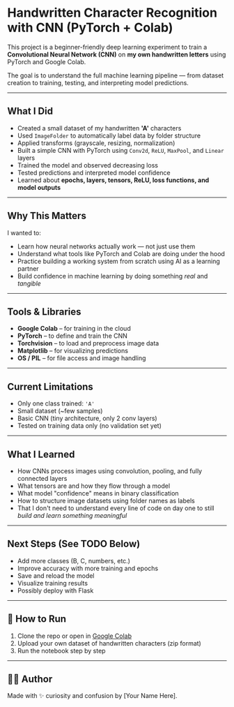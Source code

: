 # Handwritten Character Recognition with CNN (PyTorch + Colab)

This project is a beginner-friendly deep learning experiment to train a **Convolutional Neural Network (CNN)** on **my own handwritten letters** using PyTorch and Google Colab.

The goal is to understand the full machine learning pipeline — from dataset creation to training, testing, and interpreting model predictions.

---

## What I Did

- Created a small dataset of my handwritten **'A'** characters
- Used `ImageFolder` to automatically label data by folder structure
- Applied transforms (grayscale, resizing, normalization)
- Built a simple CNN with PyTorch using `Conv2d`, `ReLU`, `MaxPool`, and `Linear` layers
- Trained the model and observed decreasing loss
- Tested predictions and interpreted model confidence
- Learned about **epochs, layers, tensors, ReLU, loss functions, and model outputs**

---

## Why This Matters

I wanted to:
- Learn how neural networks actually work — not just use them
- Understand what tools like PyTorch and Colab are doing under the hood
- Practice building a working system from scratch using AI as a learning partner
- Build confidence in machine learning by doing something *real* and *tangible*

---

## Tools & Libraries

- **Google Colab** – for training in the cloud
- **PyTorch** – to define and train the CNN
- **Torchvision** – to load and preprocess image data
- **Matplotlib** – for visualizing predictions
- **OS / PIL** – for file access and image handling

---

##  Current Limitations

- Only one class trained: `'A'`
- Small dataset (~few samples)
- Basic CNN (tiny architecture, only 2 conv layers)
- Tested on training data only (no validation set yet)

---

## What I Learned

- How CNNs process images using convolution, pooling, and fully connected layers
- What tensors are and how they flow through a model
- What model "confidence" means in binary classification
- How to structure image datasets using folder names as labels
- That I don't need to understand every line of code on day one to still *build and learn something meaningful*

---

## Next Steps (See TODO Below)

- Add more classes (B, C, numbers, etc.)
- Improve accuracy with more training and epochs
- Save and reload the model
- Visualize training results
- Possibly deploy with Flask

---

## 🚀 How to Run

1. Clone the repo or open in [Google Colab](https://colab.research.google.com)
2. Upload your own dataset of handwritten characters (zip format)
3. Run the notebook step by step

---

## 👩‍💻 Author

Made with ✨ curiosity and confusion by [Your Name Here].
